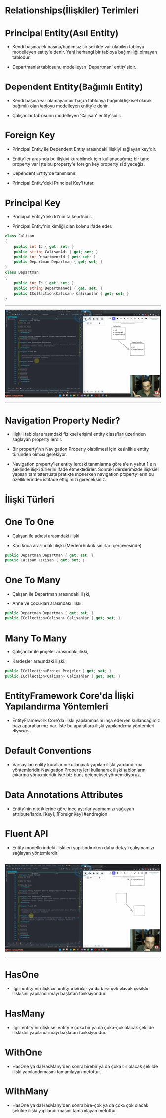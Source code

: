# Relationships(İlişkiler) Terimleri
# Principal Entity(Asıl Entity)
- Kendi başına/tek başına/bağımsız bir şekilde var olabilen tabloyu modelleyen entity'e denir. Yani herhangi bir tabloya bağımlılığı olmayan tablodur.

- Departmanlar tablosunu modelleyen 'Departman' entity'sidir.

# Dependent Entity(Bağımlı Entity)
- Kendi başına var olamayan bir başka tabloaya bağımlı(ilişkisel olarak bağımlı) olan tabloyu modelleyen entity'e denir.

- Çalışanlar tablosunu modelleyen 'Calisan' entity'sidir.

# Foreign Key
- Principal Entity ile Dependent Entity arasındaki ilişkiyi sağlayan key'dir.

- Entity'ler arasında bu ilişkiyi kurabilmek için kullanacağımız bir tane property var İşte bu property'e foreign key property'si diyeceğiz.

- Dependent Entity'de tanımlanır.

- Principal Entity'deki Principal Key'i tutar.


# Principal Key
- Principal Entity'deki Id'nin ta kendisidir.

- Principal Entity'nin kimliği olan kolonu ifade eder.

```C#
class Calisan
{
    public int Id { get; set; }
    public string CalisanAdi { get; set; }
    public int DepartmentId { get; set; }
    public Departman Departman { get; set; }
}
class Departman
{
    public int Id { get; set; }
    public string DepartmanAdi { get; set; }
    public ICollection<Calisan> Calisanlar { get; set; }
}
```
***

<img src ="1.png" width = "auto">

***

# Navigation Property Nedir?
- İlişkili tablolar arasındaki fiziksel erişimi entity class'ları üzerinden sağlayan property'lerdir. 

- Bir property'nin Navigation Property olabilmesi için kesinlikle entity türünden olması gerekiyor.

- Navigation property'ler entity'lerdeki tanımlarına göre n'e n yahut 1'e n şeklinde ilişki türlerini ifade etmektedirler. Sonraki derslerimizde ilişksiel yapıları tam teferruatlı pratikte incelerken navigation property'lerin bu özelliklerinden istifade ettiğimizi göreceksiniz.

# İlişki Türleri

# One To One
- Çalışan ile adresi arasındaki ilişki

- Karı koca arasındaki ilişki.(Medeni hukuk sınırları çerçevesinde)

```C#
public Departman Departman { get; set; }
public Calisan Calisan { get; set; }
```

# One To Many
- Çalışan ile Departman arasındaki ilişki,

- Anne ve çocukları arasındaki ilişki.

```C#
public Departman Departman { get; set; }
public ICollection<Calisan> Calisanlar { get; set; }
```

# Many To Many
- Çalışanlar ile projeler arasındaki ilişki,

- Kardeşler arasındaki ilişki.

```C#
public ICollection<Proje> Projeler { get; set; }
public ICollection<Calisan> Calisanlar { get; set; }
```

# EntityFramework Core'da İlişki Yapılandırma Yöntemleri
- EntityFramework Core'da ilişki yapılanmasını inşa ederken kullancağımız bazı aparatlarımız var. İşte bu aparatlara ilişki yapılandırma yöntemleri diyoruz.

# Default Conventions
- Varsayılan entity kurallarını kullanarak yapılan ilişki yapılandırma yöntemleridir. Navigation Property'leri kullanarak ilişki şablonlarını çıkarma yöntemleridir.İşte biz buna geleneksel yöntem diyoruz.

# Data Annotations Attributes
- Entity'nin niteliklerine göre ince ayarlar yapmamızı sağlayan attribute'lardır. [Key], [ForeignKey]
#endregion

# Fluent API
- Entity modellerindeki ilişkileri yapılandırırken daha detaylı çalışmamızı sağlayan yöntemlerdir.

***

<img src ="2.png" width = "auto">

***

# HasOne
- İlgili entity'nin ilişkisel entity'e birebir ya da bire-çok olacak şekilde ilişkisini yapılandırmayı başlatan fonksiyondur.

# HasMany
- İlgili entity'nin ilişkisel entity'e çoka bir ya da çoka-çok olacak şekilde ilişkisini yapılandırmayı başlatan fonksiyondur.

# WithOne
- HasOne ya da HasMany'den sonra birebir ya da çoka bir olacak şekilde ilişki yapılandırmasını tamamlayan metottur.

# WithMany
- HasOne ya da HasMany'den sonra bire-çok ya da çoka çok olacak şekilde ilişki yapılandırmasını tamamlayan metottur.

